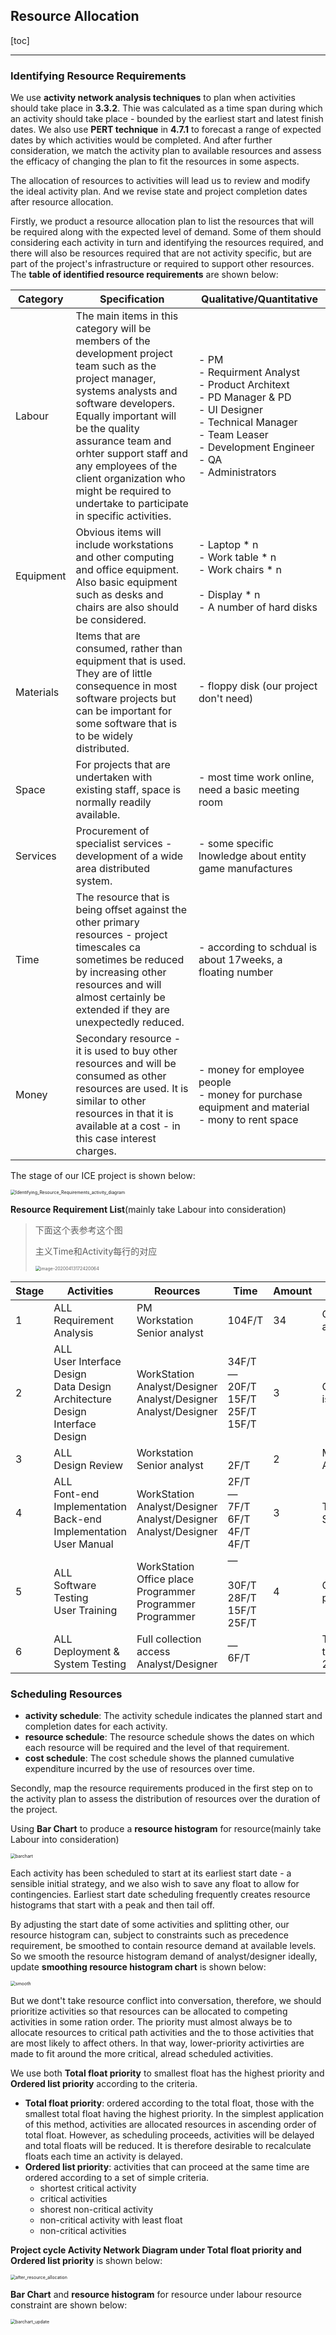 ## Resource Allocation

[toc]

------

### Identifying Resource Requirements

We use **activity network analysis techniques** to plan when activities should take place in **3.3.2**. Thie was calculated as a time span during which an activity should take place - bounded by the earliest start and latest finish dates. We also use **PERT technique** in **4.7.1** to forecast a range of expected dates by which activities would be completed. And after further consideration, we match the activity plan to available resources and assess the efficacy of changing the plan to fit the resources in some aspects. 

The allocation of resources to activities will lead us to review and modify the ideal activity plan. And we revise state and project completion dates after resource allocation.

Firstly, we product a resource allocation plan to list the resources that will be required along with the expected level of demand. Some of them should considering each activity in turn and identifying the resources required, and there will also be resources required that are not activity specific, but are part of the project's infrastructure or required to support other resources. The **table of identified resource requirements** are shown below:

| Category  | Specification                                                | Qualitative/Quantitative                                     |
| --------- | ------------------------------------------------------------ | ------------------------------------------------------------ |
| Labour    | The main items in this category will be members of the development project team such as the project manager, systems analysts and software developers. Equally important will be the quality assurance team and orhter support staff and any employees of the client organization who might be required to undertake to participate in specific activities. | - PM<br />- Requirment Analyst<br />- Product Architext<br />- PD Manager & PD<br />- UI Designer<br />- Technical Manager<br />- Team Leaser<br />- Development Engineer<br />- QA<br />- Administrators |
| Equipment | Obvious items will include workstations and other computing and office equipment. Also basic equipment such as desks and chairs are also should be considered. | - Laptop * n<br />- Work table * n<br />- Work chairs * n<br /><br />- Display * n<br />- A number of hard disks |
| Materials | Items that are consumed, rather than equipment that is used. They are of little consequence in most software projects but can be important for some software that is to be widely distributed. | - floppy disk (our project don't need)                       |
| Space     | For projects that are undertaken with existing staff, space is normally readily available. | - most time work online, need a basic meeting room           |
| Services  | Procurement of specialist services - development of a wide area distributed system. | - some specific lnowledge about entity game manufactures     |
| Time      | The resource that is being offset against the other primary resources - project timescales ca sometimes be reduced by increasing other resources and will almost certainly be extended if they are unexpectedly reduced. | - according to schdual is about 17weeks, a floating number   |
| Money     | Secondary resource - it is used to buy other resources and will be consumed as other resources are used. It is similar to other resources in that it is available at a cost - in this case interest charges. | - money for employee people<br />- money for purchase equipment and material<br />- mony to rent space |




The stage of our ICE project is shown below:

<img src="Resource-Allocation.assets/Identifying_Resource_Requirements_activity_diagram.png" alt="Identifying_Resource_Requirements_activity_diagram" style="zoom:50%;" />



**Resource Requirement List**(mainly take Labour into consideration)

> 下面这个表参考这个图
>
> 主义Time和Activity每行的对应
>
> <img src="Resource-Allocation.assets/image-20200413172420064.png" alt="image-20200413172420064" style="zoom:50%;" />

| Stage | Activities                                                   | Reources                                                     | Time                                                     | Amount | Appendix                                 |
| ----- | ------------------------------------------------------------ | ------------------------------------------------------------ | -------------------------------------------------------- | ------ | ---------------------------------------- |
| 1     | ALL<br />Requirement Analysis                                | PM<br />Workstation<br />Senior analyst                      | 104F/T                                                   | 34     | Check software availability              |
| 2     | ALL<br />User Interface Design<br />Data Design<br />Architecture Design<br />Interface Design | WorkStation<br />Analyst/Designer<br />Analyst/Designer<br />Analyst/Designer | 34F/T<br />—<br />20F/T<br />15F/T<br />25F/T<br />15F/T | 3      | One per person is ideal                  |
| 3     | ALL<br />Design Review                                       | Workstation<br />Senior analyst                              | <br />2F/T                                               | 2      | May use Analyst/Designer                 |
| 4     | ALL<br />Font-end Implementation<br />Back-end Implementation<br />User Manual | WorkStation<br />Analyst/Designer<br />Analyst/Designer<br />Analyst/Designer | 2F/T<br />—<br />7F/T<br />6F/T<br />4F/T<br />4F/T      | 3      | The same as Stage 2                      |
| 5     | ALL<br />Software Testing<br />User Training                 | WorkStation<br />Office place<br />Programmer<br />Programmer<br />Programmer | —<br /><br />30F/T<br />28F/T<br />15F/T<br />25F/T      | 4      | One per programmer                       |
| 6     | ALL<br />Deployment & System Testing                         | Full collection access<br />Analyst/Designer                 | —<br />6F/T                                              |        | The full system test took about 20 hours |



### Scheduling Resources

- **activity schedule**: The activity schedule indicates the planned start and completion dates for each activity.
- **resource schedule**: The resource schedule shows the dates on which each resource will be required and the level of that requirement.
- **cost schedule**: The cost schedule shows the planned cumulative expenditure incurred by the use of resources over time.

Secondly, map the resource requirements produced in the first step on to the activity plan to assess the distribution of resources over the duration of the project. 

Using **Bar Chart** to produce a **resource histogram** for resource(mainly take Labour into consideration)

<img src="Resource-Allocation.assets/barchart.png" alt="barchart" style="zoom:50%;" />

Each activity has been scheduled to start at its earliest start date - a sensible initial strategy, and we also wish to save any float to allow for contingencies. Earliest start date scheduling frequently creates resource histograms that start with a peak and then tail off.

By adjusting the start date of some activities and splitting other, our resource histogram can, subject to constraints such as precedence requirement, be smoothed to contain resource demand at available levels. So we smooth the resource histogram demand of analyst/designer ideally, update **smoothing resource histogram chart** is shown below:

<img src="Resource-Allocation.assets/smooth.png" alt="smooth" style="zoom:50%;" />

But we dont't take resource conflict into conversation, therefore, we should prioritize activities so that resources can be allocated to competing activities in some ration order. The priority must almost always be to allocate resources to critical path activities and the to those activities that are most likely to affect others. In that way, lower-priority activirties are made to fit around the more critical, alread scheduled activities.

We use both **Total float priority** to smallest float has the highest priority and **Ordered list priority** according to the criteria. 

- **Total float priority**: ordered according to the total float, those with the smallest total float having the highest priority. In the simplest application of this method, activities are allocated resources in ascending order of total float. However, as scheduling proceeds, activities will be delayed and total floats will be reduced. It is therefore desirable to recalculate floats each time an activity is delayed.
- **Ordered list priority**: activities that can proceed at the same time are ordered according to a set of simple criteria.
  - shortest critical activity
  - critical activities
  - shorest non-critical activity
  - non-critical activity with least float
  - non-critical activities

**Project cycle Activity Network Diagram under Total float priority and Ordered list priority** is shown below:

<img src="Resource-Allocation.assets/after_resource_allocation.png" alt="after_resource_allocation" style="zoom:50%;" />

**Bar Chart**  and **resource histogram** for resource under labour resource constraint are shown below:

<img src="Resource-Allocation.assets/barchart_update.png" alt="barchart_update" style="zoom:50%;" />